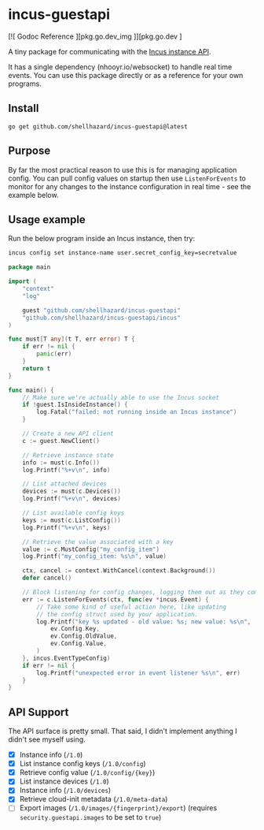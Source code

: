 # incus-guestapi

[![ Godoc Reference ][pkg.go.dev_img  ]][pkg.go.dev  ]

A tiny package for communicating with the [Incus instance API](https://linuxcontainers.org/incus/docs/main/dev-incus/#id2).

It has a single dependency (nhooyr.io/websocket) to handle real time events. You can use this package directly or as a reference for your own programs.

## Install

```
go get github.com/shellhazard/incus-guestapi@latest
```

## Purpose

By far the most practical reason to use this is for managing application config. You can pull config values on startup then use `ListenForEvents` to monitor for any changes to the instance configuration in real time - see the example below.

## Usage example

Run the below program inside an Incus instance, then try:
```sh
incus config set instance-name user.secret_config_key=secretvalue
```

```go
package main

import (
	"context"
	"log"

	guest "github.com/shellhazard/incus-guestapi"
	"github.com/shellhazard/incus-guestapi/incus"
)

func must[T any](t T, err error) T {
	if err != nil {
		panic(err)
	}
	return t
}

func main() {
	// Make sure we're actually able to use the Incus socket
	if !guest.IsInsideInstance() {
		log.Fatal("failed: not running inside an Incus instance")
	}

	// Create a new API client
	c := guest.NewClient()

	// Retrieve instance state
	info := must(c.Info())
	log.Printf("%+v\n", info)

	// List attached devices
	devices := must(c.Devices())
	log.Printf("%+v\n", devices)

	// List available config keys
	keys := must(c.ListConfig())
	log.Printf("%+v\n", keys)

	// Retrieve the value associated with a key
	value := c.MustConfig("my_config_item")
	log.Printf("my_config_item: %s\n", value)

	ctx, cancel := context.WithCancel(context.Background())
	defer cancel()

	// Block listening for config changes, logging them out as they come
	err := c.ListenForEvents(ctx, func(ev *incus.Event) {
		// Take some kind of useful action here, like updating
		// the config struct used by your application.
		log.Printf("key %s updated - old value: %s; new value: %s\n",
			ev.Config.Key,
			ev.Config.OldValue,
			ev.Config.Value,
		)
	}, incus.EventTypeConfig)
	if err != nil {
		log.Printf("unexpected error in event listener %s\n", err)
	}
}
```

## API Support

The API surface is pretty small. That said, I didn't implement anything I didn't see myself using.
- [x] Instance info (`/1.0`)
- [x] List instance config keys (`/1.0/config`)
- [x] Retrieve config value (`/1.0/config/{key}`)
- [x] List instance devices (`/1.0`)
- [x] Instance info (`/1.0/devices`)
- [x] Retrieve cloud-init metadata (`/1.0/meta-data`)
- [ ] Export images (`/1.0/images/{fingerprint}/export`) (requires `security.guestapi.images` to be set to `true`)